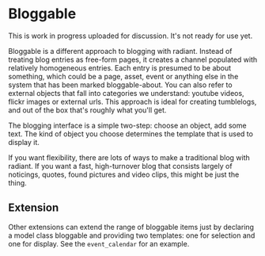 # Bloggable

This is work in progress uploaded for discussion. It's not ready for use yet.

Bloggable is a different approach to blogging with radiant. Instead of treating blog entries as free-form pages, it creates a channel populated with relatively homogeneous entries. Each entry is presumed to be about something, which could be a page, asset, event or anything else in the system that has been marked bloggable-about. You can also refer to external objects that fall into categories we understand: youtube videos, flickr images or external urls. This approach is ideal for creating tumblelogs, and out of the box that's roughly what you'll get.

The blogging interface is a simple two-step: choose an object, add some text. The kind of object you choose determines the template that is used to display it.

If you want flexibility, there are lots of ways to make a traditional blog with radiant. If you want a fast, high-turnover blog that consists largely of noticings, quotes, found pictures and video clips, this might be just the thing.

## Extension

Other extensions can extend the range of bloggable items just by declaring a model class bloggable and providing two templates: one for selection and one for display. See the `event_calendar` for an example.